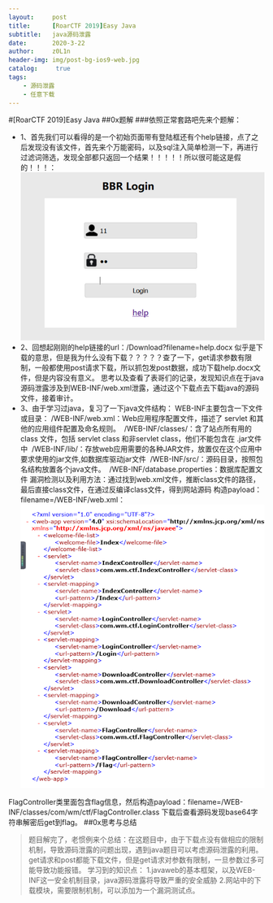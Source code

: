 ```yaml
---
layout:     post
title:      [RoarCTF 2019]Easy Java
subtitle:   java源码泄露
date:       2020-3-22
author:     z0L1n
header-img: img/post-bg-ios9-web.jpg
catalog: 	 true
tags:
    - 源码泄露
    - 任意下载
---
```


#[RoarCTF 2019]Easy Java
##0x题解
###依照正常套路吧先来个题解：
- 1、首先我们可以看得的是一个初始页面带有登陆框还有个help链接，点了之后发现没有该文件，首先来个万能密码，以及sql注入简单检测一下，再进行过滤词筛选，发现全部都只返回一个结果！！！！！所以很可能这是假的！！！：
![1](https://github.com/z0L1n/z0L1n.github.io/blob/master/img/easyjava1.png "1")
- 2、回想起刚刚的help链接的url：/Download?filename=help.docx
似乎是下载的意思，但是我为什么没有下载？？？？？查了一下，get请求参数有限制，一般都使用post请求下载，所以抓包发post数据，成功下载help.docx文件，但是内容没有意义。
思考以及查看了表哥们的记录，发现知识点在于java源码泄露涉及到WEB-INF/web.xml泄露，通过这个下载点去下载java的源码文件，接着审计。
- 3、由于学习过java，复习了一下java文件结构：
 WEB-INF主要包含一下文件或目录：
/WEB-INF/web.xml：Web应用程序配置文件，描述了 servlet 和其他的应用组件配置及命名规则。
 /WEB-INF/classes/：含了站点所有用的 class 文件，包括 servlet class 和非servlet class，他们不能包含在 .jar文件中
 /WEB-INF/lib/：存放web应用需要的各种JAR文件，放置仅在这个应用中要求使用的jar文件,如数据库驱动jar文件
 /WEB-INF/src/：源码目录，按照包名结构放置各个java文件。
 /WEB-INF/database.properties：数据库配置文件
漏洞检测以及利用方法：通过找到web.xml文件，推断class文件的路径，最后直接class文件，在通过反编译class文件，得到网站源码 
构造payload：filename=/WEB-INF/web.xml：
![2](https://github.com/z0L1n/z0L1n.github.io/blob/master/img/easyjava2.png "2")

FlagController类里面包含flag信息，然后构造payload：filename=/WEB-INF/classes/com/wm/ctf/FlagController.class
下载后查看源码发现base64字符串解密后get到flag。
##0x思考与总结
>题目解完了，老惯例来个总结：在这题目中，由于下载点没有做相应的限制机制，导致源码泄露的问题出现，遇到java题目可以考虑源码泄露的利用。
get请求和post都能下载文件，但是get请求对参数有限制，一旦参数过多可能导致功能报错。
学习到的知识点：
1.javaweb的基本框架，以及WEB-INF这一安全机制目录，java源码泄露将导致严重的安全威胁
2.网站中的下载模块，需要限制机制，可以添加为一个漏洞测试点。
